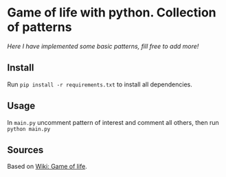 # Game of life with python. Collection of patterns

*Here I have implemented some basic patterns, fill free to add more!*

## Install
Run `pip install -r requirements.txt` to install all dependencies.

## Usage
In `main.py` uncomment pattern of interest and comment all others, then run `python main.py`


## Sources
Based on [Wiki: Game of life](https://en.wikipedia.org/wiki/Conway%27s_Game_of_Life).